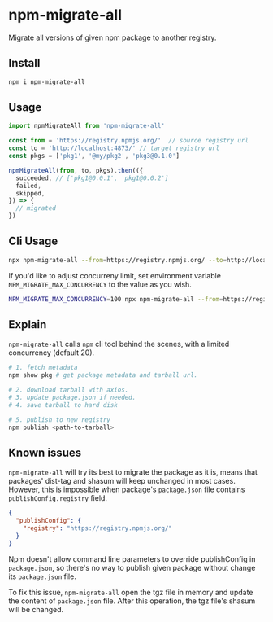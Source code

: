 # npm-migrate-all

Migrate all versions of given npm package to another registry.

## Install 

```bash
npm i npm-migrate-all
```

## Usage

```typescript
import npmMigrateAll from 'npm-migrate-all'

const from = 'https://registry.npmjs.org/'  // source registry url
const to = 'http://localhost:4873/' // target registry url
const pkgs = ['pkg1', '@my/pkg2', 'pkg3@0.1.0']

npmMigrateAll(from, to, pkgs).then(({
  succeeded, // ['pkg1@0.0.1', 'pkg1@0.0.2']
  failed,
  skipped,
}) => {
  // migrated
})
```

## Cli Usage

```bash
npx npm-migrate-all --from=https://registry.npmjs.org/ --to=http://localhost:4873/ pkg1 @my/pkg2 pkg3@0.1.0
```

If you'd like to adjust concurreny limit, set environment variable `NPM_MIGRATE_MAX_CONCURRENCY` to the value as you wish.

```bash
NPM_MIGRATE_MAX_CONCURRENCY=100 npx npm-migrate-all --from=https://registry.npmjs.org/ --to=http://localhost:4873/ pkg1 @my/pkg2 pkg3@0.1.0
```

## Explain

`npm-migrate-all` calls `npm` cli tool behind the scenes, with a limited concurrency (default 20).

```bash
# 1. fetch metadata
npm show pkg # get package metadata and tarball url.

# 2. download tarball with axios.
# 3. update package.json if needed.
# 4. save tarball to hard disk

# 5. publish to new registry
npm publish <path-to-tarball>
```

## Known issues

`npm-migrate-all` will try its best to migrate the package as it is, means that packages' dist-tag and shasum will keep
unchanged in most cases. However, this is impossible when package's `package.json` file contains `publishConfig.registry` field.

```json
{
  "publishConfig": {
    "registry": "https://registry.npmjs.org/"
  }
}
```

Npm doesn't allow command line parameters to override publishConfig in `package.json`, so there's no way to publish given package
without change its `package.json` file.

To fix this issue, `npm-migrate-all` open the tgz file in memory and update the content of `package.json` file. After this operation,
the tgz file's shasum will be changed.